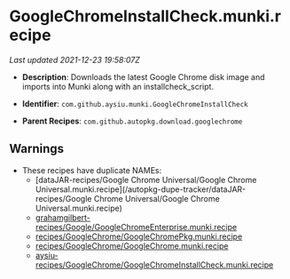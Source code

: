 # GoogleChromeInstallCheck.munki.recipe

_Last updated 2021-12-23 19:58:07Z_

- **Description**: Downloads the latest Google Chrome disk image and imports into Munki along with an installcheck_script.

- **Identifier**: `com.github.aysiu.munki.GoogleChromeInstallCheck`

- **Parent Recipes**: `com.github.autopkg.download.googlechrome`

## Warnings

- These recipes have duplicate NAMEs:
    - [dataJAR-recipes/Google Chrome Universal/Google Chrome Universal.munki.recipe](/autopkg-dupe-tracker/dataJAR-recipes/Google Chrome Universal/Google Chrome Universal.munki.recipe)
    - [grahamgilbert-recipes/Google/GoogleChromeEnterprise.munki.recipe](/autopkg-dupe-tracker/grahamgilbert-recipes/Google/GoogleChromeEnterprise.munki.recipe)
    - [recipes/GoogleChrome/GoogleChromePkg.munki.recipe](/autopkg-dupe-tracker/recipes/GoogleChrome/GoogleChromePkg.munki.recipe)
    - [recipes/GoogleChrome/GoogleChrome.munki.recipe](/autopkg-dupe-tracker/recipes/GoogleChrome/GoogleChrome.munki.recipe)
    - [aysiu-recipes/GoogleChrome/GoogleChromeInstallCheck.munki.recipe](/autopkg-dupe-tracker/aysiu-recipes/GoogleChrome/GoogleChromeInstallCheck.munki.recipe)